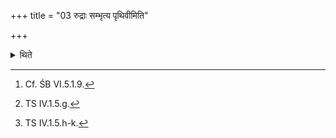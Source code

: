 +++
title = "03 रुद्राः सम्भृत्य पृथिवीमिति"

+++

<details><summary>थिते</summary>

3. Having compressed[^1] the clay with rudrāḥ sambhr̥tya...[^2] he gives it to the maker (of the fire-pan) with the verses begin ning with samsr̥ṣtāṁ vasubhiḥ.[^3]   

[^1]: Cf. ŚB VI.5.1.9.  

[^2]: TS IV.1.5.g.   

[^3]: TS IV.1.5.h-k.  
</details>
